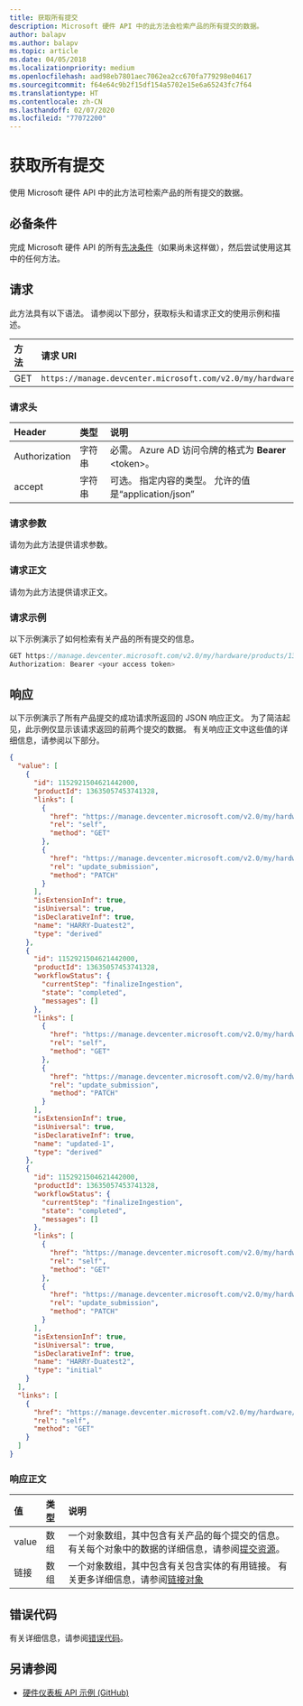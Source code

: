 ```yaml
---
title: 获取所有提交
description: Microsoft 硬件 API 中的此方法会检索产品的所有提交的数据。
author: balapv
ms.author: balapv
ms.topic: article
ms.date: 04/05/2018
ms.localizationpriority: medium
ms.openlocfilehash: aad98eb7801aec7062ea2cc670fa779298e04617
ms.sourcegitcommit: f64e64c9b2f15df154a5702e15e6a65243fc7f64
ms.translationtype: HT
ms.contentlocale: zh-CN
ms.lasthandoff: 02/07/2020
ms.locfileid: "77072200"
---
```

# <a name="get-all-submissions"></a>获取所有提交

使用 Microsoft 硬件 API 中的此方法可检索产品的所有提交的数据。

## <a name="prerequisites"></a>必备条件

完成 Microsoft 硬件 API 的所有[先决条件](dashboard-api.md)（如果尚未这样做），然后尝试使用这其中的任何方法。

## <a name="request"></a>请求

此方法具有以下语法。 请参阅以下部分，获取标头和请求正文的使用示例和描述。

|方法|请求 URI|
|:--|:--|
|GET| `https://manage.devcenter.microsoft.com/v2.0/my/hardware/products/{productID}/submissions` |

### <a name="request-header"></a>请求头

|Header|类型|说明
|:--|:--|:--|
|Authorization|字符串|必需。 Azure AD 访问令牌的格式为 **Bearer** \<token\>。|
|accept|字符串|可选。 指定内容的类型。 允许的值是“application/json”|

### <a name="request-parameters"></a>请求参数

请勿为此方法提供请求参数。

### <a name="request-body"></a>请求正文

请勿为此方法提供请求正文。

### <a name="request-examples"></a>请求示例

以下示例演示了如何检索有关产品的所有提交的信息。


```cpp
GET https://manage.devcenter.microsoft.com/v2.0/my/hardware/products/13635057453741329/submissions HTTP/1.1
Authorization: Bearer <your access token>
```

## <a name="response"></a>响应

以下示例演示了所有产品提交的成功请求所返回的 JSON 响应正文。 为了简洁起见，此示例仅显示该请求返回的前两个提交的数据。 有关响应正文中这些值的详细信息，请参阅以下部分。

```json
{
  "value": [
    {
      "id": 1152921504621442000,
      "productId": 13635057453741328,
      "links": [
        {
          "href": "https://manage.devcenter.microsoft.com/v2.0/my/hardware/products/13635057453741329/submissions/1152921504621441944",
          "rel": "self",
          "method": "GET"
        },
        {
          "href": "https://manage.devcenter.microsoft.com/v2.0/my/hardware/products/13635057453741329/submissions/1152921504621441944",
          "rel": "update_submission",
          "method": "PATCH"
        }
      ],
      "isExtensionInf": true,
      "isUniversal": true,
      "isDeclarativeInf": true,
      "name": "HARRY-Duatest2",
      "type": "derived"
    },
    {
      "id": 1152921504621442000,
      "productId": 13635057453741328,
      "workflowStatus": {
        "currentStep": "finalizeIngestion",
        "state": "completed",
        "messages": []
      },
      "links": [
        {
          "href": "https://manage.devcenter.microsoft.com/v2.0/my/hardware/products/13635057453741329/submissions/1152921504621441946",
          "rel": "self",
          "method": "GET"
        },
        {
          "href": "https://manage.devcenter.microsoft.com/v2.0/my/hardware/products/13635057453741329/submissions/1152921504621441946",
          "rel": "update_submission",
          "method": "PATCH"
        }
      ],
      "isExtensionInf": true,
      "isUniversal": true,
      "isDeclarativeInf": true,
      "name": "updated-1",
      "type": "derived"
    },
    {
      "id": 1152921504621442000,
      "productId": 13635057453741328,
      "workflowStatus": {
        "currentStep": "finalizeIngestion",
        "state": "completed",
        "messages": []
      },
      "links": [
        {
          "href": "https://manage.devcenter.microsoft.com/v2.0/my/hardware/products/13635057453741329/submissions/1152921504621441930",
          "rel": "self",
          "method": "GET"
        },
        {
          "href": "https://manage.devcenter.microsoft.com/v2.0/my/hardware/products/13635057453741329/submissions/1152921504621441930",
          "rel": "update_submission",
          "method": "PATCH"
        }
      ],
      "isExtensionInf": true,
      "isUniversal": true,
      "isDeclarativeInf": true,
      "name": "HARRY-Duatest2",
      "type": "initial"
    }
  ],
  "links": [
    {
      "href": "https://manage.devcenter.microsoft.com/v2.0/my/hardware/products/13635057453741329/submissions",
      "rel": "self",
      "method": "GET"
    }
  ]
}
```

### <a name="response-body"></a>响应正文

|值|类型|说明|
|:--|:--|:--|
|value|数组|一个对象数组，其中包含有关产品的每个提交的信息。 有关每个对象中的数据的详细信息，请参阅[提交资源](get-product-data.md#submission-resource)。|
|链接|数组|一个对象数组，其中包含有关包含实体的有用链接。 有关更多详细信息，请参阅[链接对象](get-product-data.md#link-object)|

## <a name="error-codes"></a>错误代码

有关详细信息，请参阅[错误代码](get-product-data.md#error-codes)。

## <a name="see-also"></a>另请参阅

- [硬件仪表板 API 示例 (GitHub)](https://aka.ms/hpc_async_api_samples)
